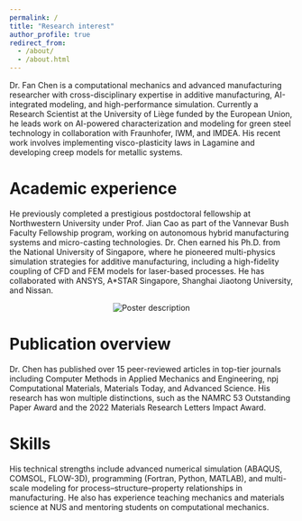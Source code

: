 ```yaml
---
permalink: /
title: "Research interest"
author_profile: true
redirect_from: 
  - /about/
  - /about.html
---
```


Dr. Fan Chen is a computational mechanics and advanced manufacturing researcher with cross-disciplinary expertise in additive manufacturing, AI-integrated modeling, and high-performance simulation. Currently a Research Scientist at the University of Liège funded by the European Union, he leads work on AI-powered characterization and modeling for green steel technology in collaboration with Fraunhofer, IWM, and IMDEA. His recent work involves implementing visco-plasticity laws in Lagamine and developing creep models for metallic systems.

Academic experience
======

He previously completed a prestigious postdoctoral fellowship at Northwestern University under Prof. Jian Cao as part of the Vannevar Bush Faculty Fellowship program, working on autonomous hybrid manufacturing systems and micro-casting technologies. Dr. Chen earned his Ph.D. from the National University of Singapore, where he pioneered multi-physics simulation strategies for additive manufacturing, including a high-fidelity coupling of CFD and FEM models for laser-based processes. He has collaborated with ANSYS, A*STAR Singapore, Shanghai Jiaotong University, and Nissan.

<p align="center">
  <img src="/images/CFD-FEM1.gif" alt="Poster description" style="max-width: 100%; height: auto;">
</p>


Publication overview
======

Dr. Chen has published over 15 peer-reviewed articles in top-tier journals including Computer Methods in Applied Mechanics and Engineering, npj Computational Materials, Materials Today, and Advanced Science. His research has won multiple distinctions, such as the NAMRC 53 Outstanding Paper Award and the 2022 Materials Research Letters Impact Award.

Skills
======

His technical strengths include advanced numerical simulation (ABAQUS, COMSOL, FLOW-3D), programming (Fortran, Python, MATLAB), and multi-scale modeling for process–structure–property relationships in manufacturing. He also has experience teaching mechanics and materials science at NUS and mentoring students on computational mechanics.


